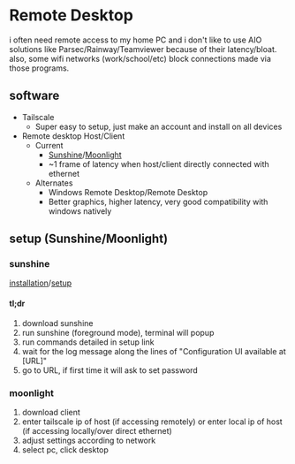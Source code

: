# Remote Desktop
i often need remote access to my home PC and i don't like to use AIO solutions like Parsec/Rainway/Teamviewer because of their latency/bloat. also, some wifi networks (work/school/etc)  block connections made via those programs.

## software
- Tailscale
  - Super easy to setup, just make an account and install on all devices
- Remote desktop Host/Client
  - Current
    - [Sunshine](https://github.com/LizardByte/Sunshine)/[Moonlight](https://github.com/moonlight-stream/moonlight-qt)
    - ~1 frame of latency when host/client directly connected with ethernet
  - Alternates
    - Windows Remote Desktop/Remote Desktop
    - Better graphics, higher latency, very good compatibility with windows natively

## setup (Sunshine/Moonlight)
### sunshine
[installation](https://docs.lizardbyte.dev/projects/sunshine/en/latest/about/installation.html#windows)/[setup](https://docs.lizardbyte.dev/projects/sunshine/en/latest/about/usage.html#windows)

#### tl;dr
1. download sunshine
2. run sunshine (foreground mode), terminal will popup
3. run commands detailed in setup link
3. wait for the log message along the lines of "Configuration UI available at [URL]"
4. go to URL, if first time it will ask to set password

### moonlight
1. download client
2. enter tailscale ip of host (if accessing remotely) or enter local ip of host (if accessing locally/over direct ethernet)
3. adjust settings according to network
3. select pc, click desktop
